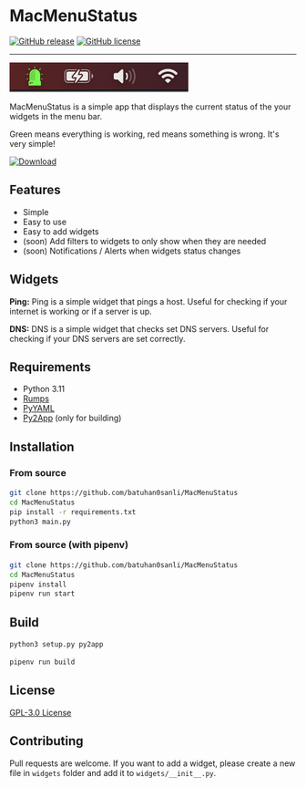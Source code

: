 # MacMenuStatus

[![GitHub release](https://img.shields.io/github/release/batuhan0sanli/MacMenuStatus)](https://github.com/batuhan0sanli/MacMenuStatus/releases)
[![GitHub license](https://img.shields.io/github/license/batuhan0sanli/MacMenuStatus)](https://github.com/batuhan0sanli/MacMenuStatus/blob/main/LICENSE.md)

---

![Screenshot](static/screenshot.png)

MacMenuStatus is a simple app that displays the current status of the your widgets in the menu bar.

Green means everything is working, red means something is wrong. It's very simple!

[![Download](https://img.shields.io/github/v/release/batuhan0sanli/MacMenuStatus?label=Download%20Latest)](https://github.com/batuhan0sanli/MacMenuStatus/releases/download/v0.0.1/MacMenuStatus.app.zip)

## Features

* Simple
* Easy to use
* Easy to add widgets
* (soon) Add filters to widgets to only show when they are needed
* (soon) Notifications / Alerts when widgets status changes

## Widgets

**Ping:** Ping is a simple widget that pings a host. Useful for checking if your internet is working or if a server is
up.

**DNS:** DNS is a simple widget that checks set DNS servers. Useful for checking if your DNS servers are set correctly.

## Requirements

* Python 3.11
* [Rumps](https://pypi.org/project/rumps/)
* [PyYAML](https://pypi.org/project/PyYAML/)
* [Py2App](https://pypi.org/project/py2app/)  (only for building)

## Installation

### From source

```bash
git clone https://github.com/batuhan0sanli/MacMenuStatus
cd MacMenuStatus
pip install -r requirements.txt
python3 main.py
```

### From source (with pipenv)

```bash
git clone https://github.com/batuhan0sanli/MacMenuStatus
cd MacMenuStatus
pipenv install
pipenv run start
```

## Build

```bash
python3 setup.py py2app
```

```bash
pipenv run build
```

## License

[GPL-3.0 License](LICENSE.md)

## Contributing

Pull requests are welcome. If you want to add a widget, please create a new file in `widgets` folder and add it
to `widgets/__init__.py`.
